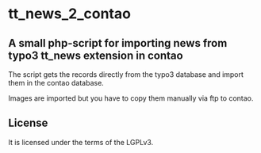 tt_news_2_contao
================

A small php-script for importing news from typo3 tt_news extension in contao
----------------------------------------------------------------------------

The script gets the records directly from the typo3 database and import them in the contao database.

Images are imported but you have to copy them manually via ftp to contao.

License
-------

It is licensed under the terms of the LGPLv3.